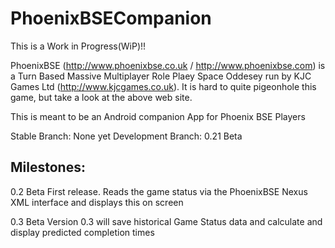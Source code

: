 # PhoenixBSECompanion
This is a Work in Progress(WiP)!!

PhoenixBSE (http://www.phoenixbse.co.uk / http://www.phoenixbse.com) is a Turn Based Massive Multiplayer Role Plaey Space Oddesey run by KJC Games Ltd (http://www.kjcgames.co.uk).
It is hard to quite pigeonhole this game, but take a look at the above web site.

This is meant to be an Android companion App for Phoenix BSE Players

Stable Branch:      None yet
Development Branch: 0.21 Beta

Milestones:
-----------
0.2 Beta
First release. Reads the game status via the PhoenixBSE Nexus XML interface and displays this on screen

0.3 Beta
Version 0.3 will save historical Game Status data and calculate and display predicted completion times

